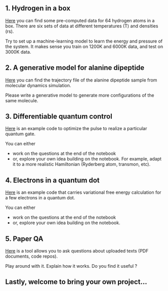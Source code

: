 ## 1. Hydrogen in a box 

[Here](https://code.itp.ac.cn/codes/hydrogen-data) you can find some pre-computed data for 64 hydrogen atoms in a box. There are six sets of data at different temperatures (T) and densities (rs). 

Try to set up a machine-learning model to learn the energy and pressure of the system. It makes sense you train on 1200K and 6000K data, and test on 3000K data. 



## 2. A generative model for alanine dipeptide

[Here](https://markovmodel.github.io/mdshare/ALA2/#alanine-dipeptide) you can find the trajectory file of the alanine dipeptide sample from molecular dynamics simulation. 

Please write a generative model to generate more configurations of the same molecule.  



## 3. Differentiable quantum control 

[Here](https://colab.research.google.com/drive/1T0_sJMwmk7rbpxHMcBZwdD9pnYZx93oh?usp=sharing) is an example code to optimize the pulse to realize a particular quantum gate. 

You can either 

- work on the questions at the end of the notebook 
- or, explore your own idea building on the notebook. For example, adapt it to a more realistic Hamiltonian (Ryderberg atom, transmon, etc). 



## 4. Electrons in a quantum dot

[Here](https://colab.research.google.com/drive/1yIlPo5CAjYrqWHeFEZrMlzWNCoNJ6_YP?usp=sharing) is an example code that carries variational free energy calculation for a few electrons in a quantum dot. 

You can either 

- work on the questions at the end of the notebook 
- or, explore your own idea building on the notebook. 



## 5. Paper QA

[Here](https://github.com/whitead/paper-qa) is a tool allows you to ask questions about uploaded texts (PDF documents, code repos). 

Play around with it. Explain how it works. Do you find it useful ? 



## Lastly, welcome to bring your own project...





